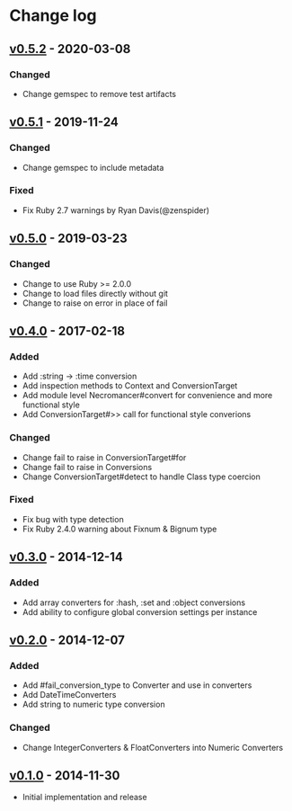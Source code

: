 # Change log

## [v0.5.2] - 2020-03-08

### Changed
* Change gemspec to remove test artifacts

## [v0.5.1] - 2019-11-24

### Changed
* Change gemspec to include metadata

### Fixed
* Fix Ruby 2.7 warnings by Ryan Davis(@zenspider)

## [v0.5.0] - 2019-03-23

### Changed
* Change to use Ruby >= 2.0.0
* Change to load files directly without git
* Change to raise on error in place of fail

## [v0.4.0] - 2017-02-18

### Added
* Add :string -> :time conversion
* Add inspection methods to Context and ConversionTarget
* Add module level Necromancer#convert for convenience and more functional style
* Add ConversionTarget#>> call for functional style converions

### Changed
* Change fail to raise in ConversionTarget#for
* Change fail to raise in Conversions
* Change ConversionTarget#detect to handle Class type coercion

### Fixed
* Fix bug with type detection
* Fix Ruby 2.4.0 warning about Fixnum & Bignum type

## [v0.3.0] - 2014-12-14

### Added
* Add array converters for :hash, :set and :object conversions
* Add ability to configure global conversion settings per instance

## [v0.2.0] - 2014-12-07

### Added
* Add #fail_conversion_type to Converter and use in converters
* Add DateTimeConverters
* Add string to numeric type conversion

### Changed
* Change IntegerConverters & FloatConverters into Numeric Converters

## [v0.1.0] - 2014-11-30

* Initial implementation and release

[v0.5.2]: https://github.com/piotrmurach/necromancer/compare/v0.5.1...v0.5.2
[v0.5.1]: https://github.com/piotrmurach/necromancer/compare/v0.5.0...v0.5.1
[v0.5.0]: https://github.com/piotrmurach/necromancer/compare/v0.4.0...v0.5.0
[v0.4.0]: https://github.com/piotrmurach/necromancer/compare/v0.3.0...v0.4.0
[v0.3.0]: https://github.com/piotrmurach/necromancer/compare/v0.2.0...v0.3.0
[v0.2.0]: https://github.com/piotrmurach/necromancer/compare/v0.1.0...v0.2.0
[v0.1.0]: https://github.com/piotrmurach/necromancer/compare/v0.1.0
